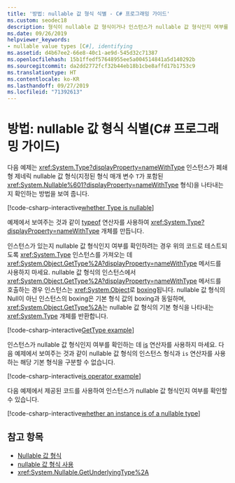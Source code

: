 ```yaml
---
title: '방법: nullable 값 형식 식별 - C# 프로그래밍 가이드'
ms.custom: seodec18
description: 형식이 nullable 값 형식이거나 인스턴스가 nullable 값 형식인지 여부를 확인하는 방법 알아보기
ms.date: 09/26/2019
helpviewer_keywords:
- nullable value types [C#], identifying
ms.assetid: d4b67ee2-66e8-40c1-ae9d-545d32c71387
ms.openlocfilehash: 15b1ffedf57648955ee5a004514841a5d140292b
ms.sourcegitcommit: da2dd2772fcf32b44eb18b1cbe8affd17b1753c9
ms.translationtype: HT
ms.contentlocale: ko-KR
ms.lasthandoff: 09/27/2019
ms.locfileid: "71392613"
---
```

# <a name="how-to-identify-a-nullable-value-type-c-programming-guide"></a>방법: nullable 값 형식 식별(C# 프로그래밍 가이드)

다음 예제는 <xref:System.Type?displayProperty=nameWithType> 인스턴스가 폐쇄형 제네릭 nullable 값 형식(지정된 형식 매개 변수 `T`가 포함된 <xref:System.Nullable%601?displayProperty=nameWithType> 형식)을 나타내는지 확인하는 방법을 보여 줍니다.

[!code-csharp-interactive[whether Type is nullable](../../../../samples/snippets/csharp/programming-guide/nullable-types/IdentifyNullableType.cs#1)]

예제에서 보여주는 것과 같이 [typeof](../../language-reference/operators/type-testing-and-cast.md#typeof-operator) 연산자를 사용하여 <xref:System.Type?displayProperty=nameWithType> 개체를 만듭니다.

인스턴스가 있는지 nullable 값 형식인지 여부를 확인하려는 경우 위의 코드로 테스트되도록 <xref:System.Type> 인스턴스를 가져오는 데 <xref:System.Object.GetType%2A?displayProperty=nameWithType> 메서드를 사용하지 마세요. nullable 값 형식의 인스턴스에서 <xref:System.Object.GetType%2A?displayProperty=nameWithType> 메서드를 호출하는 경우 인스턴스는 <xref:System.Object>로 [boxing](using-nullable-types.md#boxing-and-unboxing)됩니다. nullable 값 형식의 Null이 아닌 인스턴스의 boxing은 기본 형식 값의 boxing과 동일하며, <xref:System.Object.GetType%2A>는 nullable 값 형식의 기본 형식을 나타내는 <xref:System.Type> 개체를 반환합니다.

[!code-csharp-interactive[GetType example](../../../../samples/snippets/csharp/programming-guide/nullable-types/IdentifyNullableType.cs#2)]

인스턴스가 nullable 값 형식인지 여부를 확인하는 데 [is](../../language-reference/keywords/is.md) 연산자를 사용하지 마세요. 다음 예제에서 보여주는 것과 같이 nullable 값 형식의 인스턴스 형식과 `is` 연산자를 사용하는 해당 기본 형식을 구분할 수 없습니다.

[!code-csharp-interactive[is operator example](../../../../samples/snippets/csharp/programming-guide/nullable-types/IdentifyNullableType.cs#3)]

다음 예제에서 제공된 코드를 사용하여 인스턴스가 nullable 값 형식인지 여부를 확인할 수 있습니다.

[!code-csharp-interactive[whether an instance is of a nullable type](../../../../samples/snippets/csharp/programming-guide/nullable-types/IdentifyNullableType.cs#4)]

## <a name="see-also"></a>참고 항목

- [Nullable 값 형식](index.md)
- [nullable 값 형식 사용](using-nullable-types.md)
- <xref:System.Nullable.GetUnderlyingType%2A>
